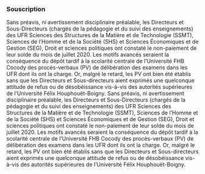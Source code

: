 ### Souscription

Sans préavis, ni avertissement disciplinaire préalable, les Directeurs et Sous-Directeurs \(chargés de la pédagogie et du suivi des enseignements\) des UFR Sciences des Structures de la Matière et de Technologie \(SSMT\), Sciences de l’Homme et de la Société \(SHS\) et Sciences Économiques et de Gestion \(SEG\), Droit et sciences politiques ont constaté le non-paiement de leur solde du mois de juillet 2020. Les motifs avancés seraient la conséquence du dépôt tardif à la scolarité centrale de l’Université FHB Cocody des procès-verbaux \(PV\) de délibération des examens dans les UFR dont ils ont la charge. Or, malgré le retard, les PV ont bien été établis sans que les Directeurs et Sous-directeurs aient exprimés une quelconque attitude de refus ou de désobéissance vis-à-vis des autorités supérieures de l’Université Félix Houphouët-Boigny. Sans préavis, ni avertissement disciplinaire préalable, les Directeurs et Sous-Directeurs \(chargés de la pédagogie et du suivi des enseignements\) des UFR Sciences des Structures de la Matière et de Technologie \(SSMT\), Sciences de l’Homme et de la Société \(SHS\) et Sciences Économiques et de Gestion \(SEG\), Droit et sciences politiques ont constaté le non-paiement de leur solde du mois de juillet 2020. Les motifs avancés seraient la conséquence du dépôt tardif à la scolarité centrale de l’Université FHB Cocody des procès-verbaux \(PV\) de délibération des examens dans les UFR dont ils ont la charge. Or, malgré le retard, les PV ont bien été établis sans que les Directeurs et Sous-directeurs aient exprimés une quelconque attitude de refus ou de désobéissance vis-à-vis des autorités supérieures de l’Université Félix Houphouët-Boigny. 

